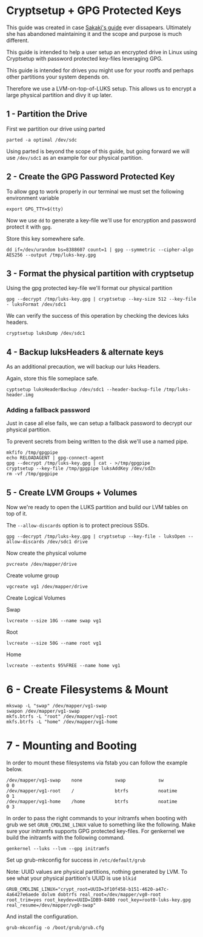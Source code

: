 # Cryptsetup + GPG Protected Keys

This guide was created in case [Sakaki's guide](https://wiki.gentoo.org/wiki/User:Sakaki/Sakaki%27s_EFI_Install_Guide) ever dissapears. Ultimately she has abandoned maintaining it and the scope and purpose is much different.

This guide is intended to help a user setup an encrypted drive in Linux using Cryptsetup with password protected key-files leveraging GPG.

This guide is intended for drives you might use for your rootfs and perhaps other partitions your system depends on. 

Therefore we use a LVM-on-top-of-LUKS setup. This allows us to encrypt a large physical partition and divy it up later.


## 1 - Partition the Drive

First we partition our drive using parted

```
parted -a optimal /dev/sdc
```

Using parted is beyond the scope of this guide, but going forward we will use `/dev/sdc1` as an example for our physical partition.

## 2 - Create the GPG Password Protected Key

To allow gpg to work properly in our terminal we must set the following environment variable

```
export GPG_TTY=$(tty)
```

Now we use `dd` to generate a key-file we'll use for encryption and password protect it with `gpg`.

Store this key somewhere safe.

```
dd if=/dev/urandom bs=8388607 count=1 | gpg --symmetric --cipher-algo AES256 --output /tmp/luks-key.gpg
```

## 3 - Format the physical partition with cryptsetup

Using the gpg protected key-file we'll format our physical partition

```
gpg --decrypt /tmp/luks-key.gpg | cryptsetup --key-size 512 --key-file - luksFormat /dev/sdc1
```

We can verify the success of this operation by checking the devices luks headers. 

```
cryptsetup luksDump /dev/sdc1
```

## 4 - Backup luksHeaders & alternate keys

As an additional precaution, we will backup our luks Headers.

Again, store this file someplace safe.

```
cyptsetup luksHeaderBackup /dev/sdc1 --header-backup-file /tmp/luks-header.img
```

### Adding a fallback password

Just in case all else fails, we can setup a fallback password to decrypt our physical partition.

To prevent secrets from being written to the disk we'll use a named pipe.

```
mkfifo /tmp/gpgpipe
echo RELOADAGENT | gpg-connect-agent
gpg --decrypt /tmp/luks-key.gpg | cat - >/tmp/gpgpipe
cryptsetup --key-file /tmp/gpgpipe luksAddKey /dev/sdZn
rm -vf /tmp/gpgpipe
```

## 5 - Create LVM Groups + Volumes

Now we're ready to open the LUKS partition and build our LVM tables on top of it.

The `--allow-discards` option is to protect precious SSDs.

```
gpg --decrypt /tmp/luks-key.gpg | cryptsetup --key-file - luksOpen --allow-discards /dev/sdc1 drive
```

Now create the physical volume

```
pvcreate /dev/mapper/drive
```

Create volume group

```
vgcreate vg1 /dev/mapper/drive
```

Create Logical Volumes

Swap

```
lvcreate --size 10G --name swap vg1
```

Root

```
lvcreate --size 50G --name root vg1
```

Home

```
lvcreate --extents 95%FREE --name home vg1
```

# 6 - Create Filesystems & Mount

```
mkswap -L "swap" /dev/mapper/vg1-swap
swapon /dev/mapper/vg1-swap
mkfs.btrfs -L "root" /dev/mapper/vg1-root
mkfs.btrfs -L "home" /dev/mapper/vg1-home
```

# 7 - Mounting and Booting

In order to mount these filesystems via fstab you can follow the example below.

```
/dev/mapper/vg1-swap    none            swap            sw              0 0
/dev/mapper/vg1-root    /               btrfs           noatime         0 1
/dev/mapper/vg1-home    /home           btrfs           noatime         0 3
```

In order to pass the right commands to your initramfs when booting with grub we set `GRUB_CMDLINE_LINUX` value to something like the following. Make sure your initramfs supports GPG protected key-files. For genkernel we build the initramfs with the following command.

```
genkernel --luks --lvm --gpg initramfs
```

Set up grub-mkconfig for success in `/etc/default/grub`

Note: UUID values are physical partitions, nothing generated by LVM. To see what your physical partition's UUID is use `blkid`

```
GRUB_CMDLINE_LINUX="crypt_root=UUID=3f10f458-b151-4620-a47c-4a6427e6aede dolvm dobtrfs real_root=/dev/mapper/vg0-root root_trim=yes root_keydev=UUID=1DB9-8480 root_key=root0-luks-key.gpg real_resume=/dev/mapper/vg0-swap"
```

And install the configuration.

```
grub-mkconfig -o /boot/grub/grub.cfg
```

